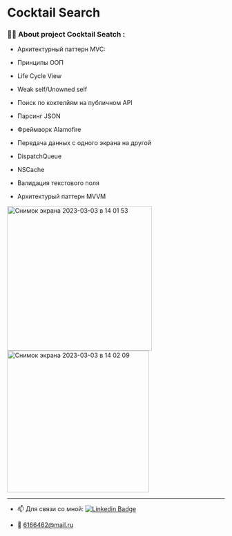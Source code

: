 # Cocktail Search
### :man_technologist: About project Cocktail Seatch :
<div>
  
- Архитектурный паттерн MVC:
  
- Принципы ООП
  
- Life Cycle View

- Weak self/Unowned self
  
- Поиск по коктелйям на публичном API
  
- Парсинг JSON
  
- Фреймворк Alamofire
  
- Передача данных с одного экрана на другой
  
- DispatchQueue
  
- NSCache
  
- Валидация текстового поля
  
- Архитектурый паттерн MVVM

<img width="335" alt="Снимок экрана 2023-03-03 в 14 01 53" src="https://user-images.githubusercontent.com/124161661/222704203-ebbfe17a-5404-4704-9249-262253de4d0a.png">

<img width="328" alt="Снимок экрана 2023-03-03 в 14 02 09" src="https://user-images.githubusercontent.com/124161661/222704403-8fec1f8e-f83d-4d60-9e97-5d115ca43ffb.png">
  
  ---
  
<div id="badges">

  - 📫 Для связи со мной: 
  [![Linkedin Badge](https://img.shields.io/badge/-LinkdIn-blue?style=flat&logo=Linkedin&logoColor=white)](https://www.linkedin.com/in/maklagin/)
  
  - 📧 6166462@mail.ru

  </div>
